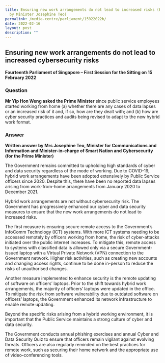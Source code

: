 ```yaml
---
title: Ensuring new work arrangements do not lead to increased risks (PQ Reply
  by Minister Josephine Teo)
permalink: /media-centre/parliament/15022022b/
date: 2022-02-16
layout: post
description: ""
---
```

## Ensuring new work arrangements do not lead to increased cybersecurity risks


**Fourteenth Parliament of Singapore – First Session for the Sitting on 15 February 2022**


### Question

**Mr Yip Hon Weng asked the Prime Minister** since public service employees started working from home (a) whether there are any cases of data lapses or an increased risk of it and, if so, how are they dealt with; and (b) how are cyber security practices and audits being revised to adapt to the new hybrid work format.

### Answer


**Written answer by Mrs Josephine Teo, Minister for Communications and Information and Minister-in-charge of Smart Nation and Cybersecurity (for the Prime Minister)**

The Government remains committed to upholding high standards of cyber and data security regardless of the mode of working. Due to COVID-19, hybrid work arrangements have been adopted extensively by Public Service officers since 2020. Despite this, there have been no reported data lapses arising from work-from-home arrangements from January 2020 to December 2021. 

Hybrid work arrangements are not without cybersecurity risk. The Government has progressively enhanced our cyber and data security measures to ensure that the new work arrangements do not lead to increased risks. 

The first measure is ensuring secure remote access to the Government’s InfoComm Technology (ICT) systems. With more ICT systems needing to be accessed remotely by officers working from home, the risk of cyber-attacks initiated over the public internet increases. To mitigate this, remote access to systems with classified data is allowed only via a secure Government-issued laptop with a Virtual Private Network (VPN) connection to the Government network. Higher risk activities, such as creating new accounts and changing access rights, continue to be done in-person to reduce the risks of unauthorised changes.

Another measure implemented to enhance security is the remote updating of software on officers’ laptops. Prior to the shift towards hybrid work arrangements, the majority of officers’ laptops were updated in the office.  To mitigate the risk from software vulnerability due to outdated software on officers’ laptops, the Government enhanced its network infrastructure to enable remote updating. 

Beyond the specific risks arising from a hybrid working environment, it is important that the Public Service maintains a strong culture of cyber and data security. 

The Government conducts annual phishing exercises and annual Cyber and Data Security Quiz to ensure that officers remain vigilant against evolving threats. Officers are also regularly reminded on the best practices for remote work, such as securing their home network and the appropriate use of video-conferencing tools.